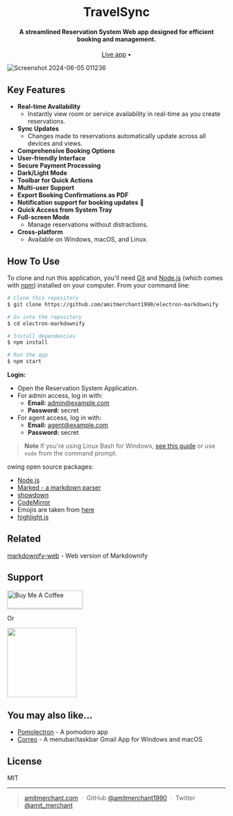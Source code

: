 
<h1 align="center">
  TravelSync
  <br>
</h1>

<h4 align="center">A streamlined Reservation System Web app designed for efficient booking and management.</h4>


<p align="center">
  <a href="https://travel-sync-six.vercel.app/">Live app</a> •
 
</p>

![Screenshot 2024-06-05 011236](https://github.com/Haddad308/TravelSync/assets/112962278/a4c8fef9-cc3a-42b1-9361-d9caff9585e3)

## Key Features

* **Real-time Availability**
  - Instantly view room or service availability in real-time as you create reservations.
* **Sync Updates**
  - Changes made to reservations automatically update across all devices and views.
* **Comprehensive Booking Options**
* **User-friendly Interface**
* **Secure Payment Processing**
* **Dark/Light Mode**
* **Toolbar for Quick Actions**
* **Multi-user Support**
* **Export Booking Confirmations as PDF**
* **Notification support for booking updates** :bell:
* **Quick Access from System Tray**
* **Full-screen Mode**
  - Manage reservations without distractions.
* **Cross-platform**
  - Available on Windows, macOS, and Linux.

## How To Use

To clone and run this application, you'll need [Git](https://git-scm.com) and [Node.js](https://nodejs.org/en/download/) (which comes with [npm](http://npmjs.com)) installed on your computer. From your command line:

```bash
# Clone this repository
$ git clone https://github.com/amitmerchant1990/electron-markdownify

# Go into the repository
$ cd electron-markdownify

# Install dependencies
$ npm install

# Run the app
$ npm start
```

**Login:**
   - Open the Reservation System Application.
   - For admin access, log in with:
     - **Email:** admin@example.com
     - **Password:** secret
   - For agent access, log in with:
     - **Email:** agent@example.com
     - **Password:** secret

> **Note**
> If you're using Linux Bash for Windows, [see this guide](https://www.howtogeek.com/261575/how-to-run-graphical-linux-desktop-applications-from-windows-10s-bash-shell/) or use `node` from the command prompt.


owing open source packages:

- [Node.js](https://nodejs.org/)
- [Marked - a markdown parser](https://github.com/chjj/marked)
- [showdown](http://showdownjs.github.io/showdown/)
- [CodeMirror](http://codemirror.net/)
- Emojis are taken from [here](https://github.com/arvida/emoji-cheat-sheet.com)
- [highlight.js](https://highlightjs.org/)

## Related

[markdownify-web](https://github.com/amitmerchant1990/markdownify-web) - Web version of Markdownify

## Support

<a href="https://www.buymeacoffee.com/5Zn8Xh3l9" target="_blank"><img src="https://www.buymeacoffee.com/assets/img/custom_images/purple_img.png" alt="Buy Me A Coffee" style="height: 41px !important;width: 174px !important;box-shadow: 0px 3px 2px 0px rgba(190, 190, 190, 0.5) !important;-webkit-box-shadow: 0px 3px 2px 0px rgba(190, 190, 190, 0.5) !important;" ></a>

<p>Or</p> 

<a href="https://www.patreon.com/amitmerchant">
	<img src="https://c5.patreon.com/external/logo/become_a_patron_button@2x.png" width="160">
</a>

## You may also like...

- [Pomolectron](https://github.com/amitmerchant1990/pomolectron) - A pomodoro app
- [Correo](https://github.com/amitmerchant1990/correo) - A menubar/taskbar Gmail App for Windows and macOS

## License

MIT

---

> [amitmerchant.com](https://www.amitmerchant.com) &nbsp;&middot;&nbsp;
> GitHub [@amitmerchant1990](https://github.com/amitmerchant1990) &nbsp;&middot;&nbsp;
> Twitter [@amit_merchant](https://twitter.com/amit_merchant)

